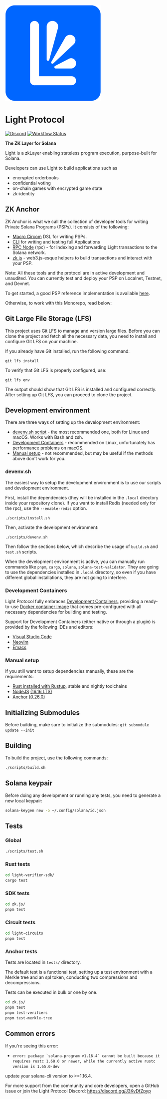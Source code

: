 [![Light Protocol](assets/logo.svg)](https://lightprotocol.com)

# Light Protocol

[![Discord](https://img.shields.io/discord/892771619687268383?label=discord&logo=discord)](https://discord.gg/WDAAaX6je2)
[![Workflow Status](https://github.com/Lightprotocol/light-protocol-onchain/workflows/programs-test/badge.svg)](https://github.com/Lightprotocol/light-poseidon/actions?query=workflow)

**The ZK Layer for Solana**

Light is a zkLayer enabling stateless program execution, purpose-built for Solana.

Developers can use Light to build applications such as

- encrypted orderbooks
- confidential voting
- on-chain games with encrypted game state
- zk-identity

## ZK Anchor

ZK Anchor is what we call the collection of developer tools for writing Private Solana Programs (PSPs). 
It consists of the following:

- [Macro Circom](https://github.com/Lightprotocol/light-protocol/tree/main/macro-circom) DSL for writing PSPs.
- [CLI](https://github.com/Lightprotocol/light-protocol/tree/main/cli) for writing and testing full Applications
- [RPC Node](https://github.com/Lightprotocol/light-protocol/tree/main/rpc) (rpc) - for indexing and forwarding Light transactions to the Solana network.
- [zk.js](https://github.com/Lightprotocol/light-protocol/tree/main/zk.js) - web3.js-esque helpers to build transactions and interact with your PSP.
  
Note: All these tools and the protocol are in active development and unaudited. You can currently test and deploy your PSP on Localnet, Testnet, and Devnet.

To get started, a good PSP reference implementation is available [here](https://github.com/Lightprotocol/breakpoint-workshop).

Otherwise, to work with this Monorepo, read below: 

## Git Large File Storage (LFS)
This project uses Git LFS to manage and version large files. Before you can clone the project and fetch all the necessary data, you need to install and configure Git LFS on your machine.

If you already have Git installed, run the following command: 
```
git lfs install
```

To verify that Git LFS is properly configured, use: 
```
git lfs env
```

The output should show that Git LFS is installed and configured correctly. After setting up Git LFS, you can proceed to clone the project.

## Development environment

There are three ways of setting up the development environment:

* [devenv.sh script](#devenv.sh) - the most recommended one, both for Linux and
  macOS. Works with Bash and zsh.
* [Development Containers](#development-containers) - recommended on Linux,
  unfortunately has performance problems on macOS.
* [Manual setup](#manual-setup) - not recommended, but may be useful if the
  methods above don't work for you.


### devenv.sh

The easiest way to setup the development environment is to use our scripts
and development environment.

First, install the dependencies (they will be installed in the `.local`
directory inside your repository clone). If you want to install Redis (needed
only for the rpc), use the  `--enable-redis` option.

```
./scripts/install.sh
```

Then, activate the development environment:

```
./scripts/devenv.sh
```

Then follow the sections below, which describe the usage of `build.sh` and
`test.sh` scripts.

When the development environment is active, you can manually run commands
like `pnpm`, `cargo`, `solana`, `solana-test-validator`. They are going to
use the dependencies installed in `.local` directory, so even if you have
different global installations, they are not going to interfere.

### Development Containers

Light Protocol fully embraces [Development Containers](https://containers.dev/),
providing a ready-to-use
[Docker container image](https://github.com/Lightprotocol/dockerfiles/pkgs/container/devcontainer)
that comes pre-configured with all necessary dependencies for building and testing.

Support for Development Containers (either native or through a plugin) is
provided by the following IDEs and editors:

* [Visual Studio Code](https://code.visualstudio.com/docs/devcontainers/containers)
* [Neovim](https://github.com/esensar/nvim-dev-container)
* [Emacs](https://github.com/emacs-lsp/lsp-docker)

### Manual setup

If you still want to setup dependencies manually, these are the requirements:

* [Rust installed with Rustup](https://rustup.rs/), stable and nightly toolchains
* [NodeJS](https://nodejs.org/) [(16.16 LTS)](https://nodejs.org/en/blog/release/v16.16.0)
* [Anchor](https://www.anchor-lang.com/) [(0.26.0)](https://crates.io/crates/anchor-cli/0.26.0)

## Initializing Submodules
Before building, make sure to initialize the submodules:
```git submodule update --init```

## Building

To build the project, use the following commands:

```bash
./scripts/build.sh
```


## Solana keypair

Before doing any development or running any tests, you need to generate a new
local keypair:

```bash
solana-keygen new -o ~/.config/solana/id.json
```

## Tests

### Global

```bash
./scripts/test.sh
```

### Rust tests

```bash
cd light-verifier-sdk/
cargo test
```

### SDK tests

```bash
cd zk.js/
pnpm test
```

### Circuit tests

```bash
cd light-circuits
pnpm test
```

### Anchor tests

Tests are located in `tests/` directory.

The default test is a functional test, setting up a test environment with a
Merkle tree and an spl token, conducting two compressions and decompressions.

Tests can be executed in bulk or one by one.

```bash
cd zk.js/
pnpm test
pnpm test-verifiers
pnpm test-merkle-tree
```

## Common errors
If you're seeing this error:
- ``` error: package `solana-program v1.16.4` cannot be built because it requires rustc 1.68.0 or newer, while the currently active rustc version is 1.65.0-dev ```

update your solana-cli version to >=1.16.4.

For more support from the community and core developers, open a GitHub issue or join the Light Protocol Discord: https://discord.gg/J3KvDfZpyp
